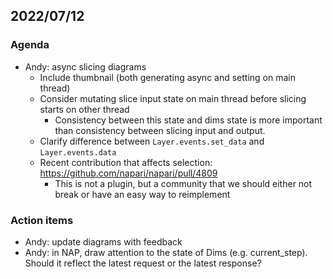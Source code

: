## 2022/07/12

### Agenda

- Andy: async slicing diagrams
    - Include thumbnail (both generating async and setting on main thread)
    - Consider mutating slice input state on main thread before slicing starts on other thread
        - Consistency between this state and dims state is more important than consistency between slicing input and output.
    - Clarify difference between `Layer.events.set_data` and `Layer.events.data`
    - Recent contribution that affects selection: https://github.com/napari/napari/pull/4809
        - This is not a plugin, but a community that we should either not break or have an easy way to reimplement

### Action items

- Andy: update diagrams with feedback
- Andy: in NAP, draw attention to the state of Dims (e.g. current_step). Should it reflect the latest request or the latest response?
